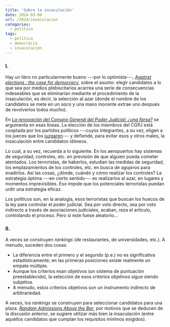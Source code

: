 ```yaml
---
title: 'Sobre la insaculación'
date: 2024-03-08
url: /2024/insaculacion
categories:
  - política
tags:
  - política
  - democracia
  - insaculación
---
```


### I.

Hay un libro no particularmente bueno ---por lo optimista---, [_Against elections : the case for democracy_](https://search.worldcat.org/title/956622974?oclcNum=956622974), sobre el asunto: elegir candidatos a lo que sea por medios plebiscitarios acarrea una serie de consecuencias indeseables que se eliminarían mediante el procedimiento de la insaculación, es decir, la selección al azar (donde el nombre de los candidatos se mete en un _saco_ y una mano inocente extrae uno después de revolverlos todos mucho).

En [_La renovación del Consejo General del Poder Judicial: ¿una farsa?_](https://almacendederecho.org/la-renovacion-del-consejo-general-del-poder-judicial-una-farsa) se argumenta en esas líneas. La elección de los miembros del CGPJ está cooptada por los partidos políticos ---cuyos integrantes, a su vez, eligen a los jueces que los
[juzgaren](https://datanalytics.com/2023/11/23/futuro-subjuntivo/)--- y defiende, para evitar esos y otros males, la insaculación entre candidatos idóneos.

Lo cual, a su vez, recuerda a lo siguiente. En los aeropuertos hay sistemas de seguridad, controles, etc. en previsión de que alguien pueda cometer atentados. Los terroristas, de haberlos, estudian las medidas de seguridad, los emplazamientos de los controles, etc. en busca de _agujeros_ para evadirlos. Así las cosas, ¿dónde, cuándo y cómo realizar los controles? La estrategia óptima ---en cierto sentido--- es realizarlos al azar, en lugares y momentos imprevisibles. Eso impide que los potenciales terroristas puedan urdir una estrategia eficaz.

Los políticos son, en la analogía, esos terroristas que buscan los huecos de la ley para controlar el poder judicial. Sea por voto directo, sea por voto indirecto a través de asociaciones judiciales, acaban, reza el artículo, controlando el proceso. Pero si este fuese aleatorio...

### II.

A veces se construyen _rankings_ (de restaurantes, de universidades, etc.). A menudo, suceden dos cosas:
- La diferencia entre el primero y el segundo (p.e.) no es significativa estadísticamente; en las primeras posiciones existe realmente un empate múltiple.
- Aunque los criterios esan objetivos (un sistema de puntuación preestablecido), la selección de esos criterios objetivos sigue siendo subjetiva.
- A menudo, estos criterios objetivos son un instrumento indirecto de arbitrariedad.

A veces, los _rankings_ se construyen para seleccionar candidatos para una plaza. [_Random Admissions Above the Bar_](https://marginalrevolution.com/marginalrevolution/2024/02/random-admissions-above-the-bar.html), por motivos que se deducen de la discusión anterior, se sugiere utilizar más bien la insaculación (entre aquellos candidatos que cumplan los requisitos mínimos exigidos).